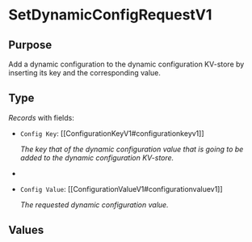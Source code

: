 # SetDynamicConfigRequestV1

## Purpose

<!-- --8<-- [start:purpose] -->
Add a dynamic configuration to the dynamic configuration KV-store by inserting its key and the corresponding value.
<!-- --8<-- [end:purpose] -->

## Type

<!-- --8<-- [start:type] -->
<div class="type" markdown>


*Records* with fields:
- `Config Key`: [[ConfigurationKeyV1#configurationkeyv1]]

  *The key that of the dynamic configuration value that is going to be added to the dynamic configuration KV-store.*
- 
- `Config Value`: [[ConfigurationValueV1#configurationvaluev1]]

  *The requested dynamic configuration value.*

</div>
<!-- --8<-- [end:type] -->

## Values

